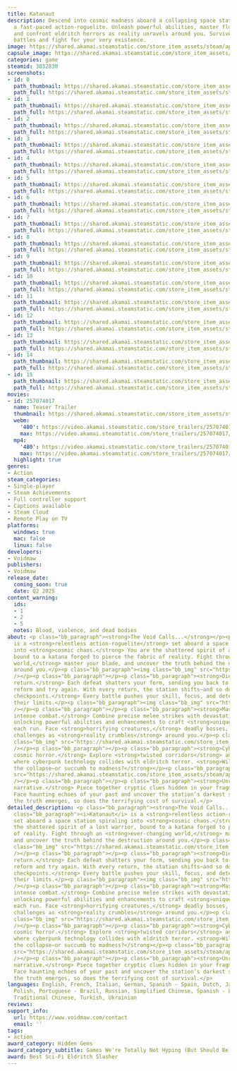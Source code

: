 ```yaml
---
title: Katanaut
description: Descend into cosmic madness aboard a collapsing space station in Katanaut,
  a fast-paced action-roguelite. Unleash powerful abilities, master fluid combat,
  and confront eldritch horrors as reality unravels around you. Survive relentless
  battles and fight for your very existence.
image: https://shared.akamai.steamstatic.com/store_item_assets/steam/apps/3032830/header.jpg?t=1732749145
capsule_image: https://shared.akamai.steamstatic.com/store_item_assets/steam/apps/3032830/b2302fc46adb1c4f5f86362e829881f269dad38a/capsule_231x87.jpg?t=1732749145
categories: game
steamid: 3032830
screenshots:
- id: 0
  path_thumbnail: https://shared.akamai.steamstatic.com/store_item_assets/steam/apps/3032830/ss_f61f2ee2219c7be29f6a484ab2b8bb5c443e3fe2.600x338.jpg?t=1732749145
  path_full: https://shared.akamai.steamstatic.com/store_item_assets/steam/apps/3032830/ss_f61f2ee2219c7be29f6a484ab2b8bb5c443e3fe2.1920x1080.jpg?t=1732749145
- id: 1
  path_thumbnail: https://shared.akamai.steamstatic.com/store_item_assets/steam/apps/3032830/ss_c1e7932c4416bd54dd15d8869ec05dc4a29b85ac.600x338.jpg?t=1732749145
  path_full: https://shared.akamai.steamstatic.com/store_item_assets/steam/apps/3032830/ss_c1e7932c4416bd54dd15d8869ec05dc4a29b85ac.1920x1080.jpg?t=1732749145
- id: 2
  path_thumbnail: https://shared.akamai.steamstatic.com/store_item_assets/steam/apps/3032830/ss_0317da1ead9b9926b82d2985f3dc21ec751d35d2.600x338.jpg?t=1732749145
  path_full: https://shared.akamai.steamstatic.com/store_item_assets/steam/apps/3032830/ss_0317da1ead9b9926b82d2985f3dc21ec751d35d2.1920x1080.jpg?t=1732749145
- id: 3
  path_thumbnail: https://shared.akamai.steamstatic.com/store_item_assets/steam/apps/3032830/ss_252fcd22a69541168cabef178ac3374cbda4e654.600x338.jpg?t=1732749145
  path_full: https://shared.akamai.steamstatic.com/store_item_assets/steam/apps/3032830/ss_252fcd22a69541168cabef178ac3374cbda4e654.1920x1080.jpg?t=1732749145
- id: 4
  path_thumbnail: https://shared.akamai.steamstatic.com/store_item_assets/steam/apps/3032830/ss_dcdb45738469182531ec4930b8fb620ecccdb1a4.600x338.jpg?t=1732749145
  path_full: https://shared.akamai.steamstatic.com/store_item_assets/steam/apps/3032830/ss_dcdb45738469182531ec4930b8fb620ecccdb1a4.1920x1080.jpg?t=1732749145
- id: 5
  path_thumbnail: https://shared.akamai.steamstatic.com/store_item_assets/steam/apps/3032830/ss_7b7034f52cbde8028b0a5450cd31567f475f78d8.600x338.jpg?t=1732749145
  path_full: https://shared.akamai.steamstatic.com/store_item_assets/steam/apps/3032830/ss_7b7034f52cbde8028b0a5450cd31567f475f78d8.1920x1080.jpg?t=1732749145
- id: 6
  path_thumbnail: https://shared.akamai.steamstatic.com/store_item_assets/steam/apps/3032830/ss_66c4c678d9623157509fb69ab09f4b1c6399ca2a.600x338.jpg?t=1732749145
  path_full: https://shared.akamai.steamstatic.com/store_item_assets/steam/apps/3032830/ss_66c4c678d9623157509fb69ab09f4b1c6399ca2a.1920x1080.jpg?t=1732749145
- id: 7
  path_thumbnail: https://shared.akamai.steamstatic.com/store_item_assets/steam/apps/3032830/ss_394b7692d512df9a42080490ecc06ff7a5fd84dd.600x338.jpg?t=1732749145
  path_full: https://shared.akamai.steamstatic.com/store_item_assets/steam/apps/3032830/ss_394b7692d512df9a42080490ecc06ff7a5fd84dd.1920x1080.jpg?t=1732749145
- id: 8
  path_thumbnail: https://shared.akamai.steamstatic.com/store_item_assets/steam/apps/3032830/ss_77f3add231f25dec982177d9750bcece69ecd811.600x338.jpg?t=1732749145
  path_full: https://shared.akamai.steamstatic.com/store_item_assets/steam/apps/3032830/ss_77f3add231f25dec982177d9750bcece69ecd811.1920x1080.jpg?t=1732749145
- id: 9
  path_thumbnail: https://shared.akamai.steamstatic.com/store_item_assets/steam/apps/3032830/ss_b21838b50ec5a6da550129f3405ffab56a717871.600x338.jpg?t=1732749145
  path_full: https://shared.akamai.steamstatic.com/store_item_assets/steam/apps/3032830/ss_b21838b50ec5a6da550129f3405ffab56a717871.1920x1080.jpg?t=1732749145
- id: 10
  path_thumbnail: https://shared.akamai.steamstatic.com/store_item_assets/steam/apps/3032830/ss_5a2cf4c6dd45001f85d2cae1a355d58c801a783f.600x338.jpg?t=1732749145
  path_full: https://shared.akamai.steamstatic.com/store_item_assets/steam/apps/3032830/ss_5a2cf4c6dd45001f85d2cae1a355d58c801a783f.1920x1080.jpg?t=1732749145
- id: 11
  path_thumbnail: https://shared.akamai.steamstatic.com/store_item_assets/steam/apps/3032830/ss_1fa1cadc77623affd023f8d87d3a8bdc9a2046b4.600x338.jpg?t=1732749145
  path_full: https://shared.akamai.steamstatic.com/store_item_assets/steam/apps/3032830/ss_1fa1cadc77623affd023f8d87d3a8bdc9a2046b4.1920x1080.jpg?t=1732749145
- id: 12
  path_thumbnail: https://shared.akamai.steamstatic.com/store_item_assets/steam/apps/3032830/ss_06d6ca78753bc4d8fa8daa7e4c51b5fe4dc48fb5.600x338.jpg?t=1732749145
  path_full: https://shared.akamai.steamstatic.com/store_item_assets/steam/apps/3032830/ss_06d6ca78753bc4d8fa8daa7e4c51b5fe4dc48fb5.1920x1080.jpg?t=1732749145
- id: 13
  path_thumbnail: https://shared.akamai.steamstatic.com/store_item_assets/steam/apps/3032830/ss_d2f81fc8bdd910e633f16de7b07a45fae3a884c6.600x338.jpg?t=1732749145
  path_full: https://shared.akamai.steamstatic.com/store_item_assets/steam/apps/3032830/ss_d2f81fc8bdd910e633f16de7b07a45fae3a884c6.1920x1080.jpg?t=1732749145
- id: 14
  path_thumbnail: https://shared.akamai.steamstatic.com/store_item_assets/steam/apps/3032830/ss_f5b11e2364901c2043c067bb8da0f9f1af6bbeac.600x338.jpg?t=1732749145
  path_full: https://shared.akamai.steamstatic.com/store_item_assets/steam/apps/3032830/ss_f5b11e2364901c2043c067bb8da0f9f1af6bbeac.1920x1080.jpg?t=1732749145
- id: 15
  path_thumbnail: https://shared.akamai.steamstatic.com/store_item_assets/steam/apps/3032830/ss_c7adf3b49ae22c1fc8c7294a03aa03e2f9587165.600x338.jpg?t=1732749145
  path_full: https://shared.akamai.steamstatic.com/store_item_assets/steam/apps/3032830/ss_c7adf3b49ae22c1fc8c7294a03aa03e2f9587165.1920x1080.jpg?t=1732749145
movies:
- id: 257074017
  name: Teaser Trailer
  thumbnail: https://shared.akamai.steamstatic.com/store_item_assets/steam/apps/257074017/a868ecf8aeffe7e4c667c6155f13fd56d64dda8a/movie_600x337.jpg?t=1732211574
  webm:
    '480': https://video.akamai.steamstatic.com/store_trailers/257074017/movie480_vp9.webm?t=1732211574
    max: https://video.akamai.steamstatic.com/store_trailers/257074017/movie_max_vp9.webm?t=1732211574
  mp4:
    '480': https://video.akamai.steamstatic.com/store_trailers/257074017/movie480.mp4?t=1732211574
    max: https://video.akamai.steamstatic.com/store_trailers/257074017/movie_max.mp4?t=1732211574
  highlight: true
genres:
- Action
steam_categories:
- Single-player
- Steam Achievements
- Full controller support
- Captions available
- Steam Cloud
- Remote Play on TV
platforms:
  windows: true
  mac: false
  linux: false
developers:
- Voidmaw
publishers:
- Voidmaw
release_date:
  coming_soon: true
  date: Q2 2025
content_warning:
  ids:
  - 1
  - 2
  - 5
  notes: Blood, violence, and dead bodies
about: <p class="bb_paragraph"><strong>The Void Calls...</strong></p><p class="bb_paragraph"><i>Katanaut</i>
  is a <strong>relentless action-roguelite</strong> set aboard a space station spiraling
  into <strong>cosmic chaos.</strong> You are the shattered spirit of a lost warrior,
  bound to a katana forged to pierce the fabric of reality. Fight through an <strong>ever-changing
  world,</strong> master your blade, and uncover the truth behind the destruction
  around you.</p><p class="bb_paragraph"><img class="bb_img" src="https://shared.akamai.steamstatic.com/store_item_assets/steam/apps/3032830/extras/gif2.gif?t=1732749145"
  /></p><p class="bb_paragraph"></p><p class="bb_paragraph"><strong>Die, adapt, and
  return.</strong> Each defeat shatters your form, sending you back to the void to
  reform and try again. With every return, the station shifts—and so do you. <strong>No
  checkpoints.</strong> Every battle pushes your skill, focus, and determination to
  their limits.</p><p class="bb_paragraph"><img class="bb_img" src="https://shared.akamai.steamstatic.com/store_item_assets/steam/apps/3032830/extras/gif1.gif?t=1732749145"
  /></p><p class="bb_paragraph"></p><p class="bb_paragraph"><strong>Master fast and
  intense combat.</strong> Combine precise melee strikes with devastating ranged attacks,
  unlocking powerful abilities and enhancements to craft <strong>unique builds</strong>
  each run. Face <strong>horrifying creatures,</strong> deadly bosses, and escalating
  challenges as <strong>reality crumbles</strong> around you.</p><p class="bb_paragraph"><img
  class="bb_img" src="https://shared.akamai.steamstatic.com/store_item_assets/steam/apps/3032830/extras/gif4.gif?t=1732749145"
  /></p><p class="bb_paragraph"></p><p class="bb_paragraph"><strong>Cyberpunk meets
  cosmic horror.</strong> Explore <strong>twisted corridors</strong> and eerie environments
  where cyberpunk technology collides with eldritch terror. <strong>Will you survive
  the collapse—or succumb to madness?</strong></p><p class="bb_paragraph"><img class="bb_img"
  src="https://shared.akamai.steamstatic.com/store_item_assets/steam/apps/3032830/extras/gif3.gif?t=1732749145"
  /></p><p class="bb_paragraph"></p><p class="bb_paragraph"><strong>Unravel a fractured
  narrative.</strong> Piece together cryptic clues hidden in your fragmented memories.
  Face haunting echoes of your past and uncover the station’s darkest secrets. As
  the truth emerges, so does the terrifying cost of survival.</p>
detailed_description: <p class="bb_paragraph"><strong>The Void Calls...</strong></p><p
  class="bb_paragraph"><i>Katanaut</i> is a <strong>relentless action-roguelite</strong>
  set aboard a space station spiraling into <strong>cosmic chaos.</strong> You are
  the shattered spirit of a lost warrior, bound to a katana forged to pierce the fabric
  of reality. Fight through an <strong>ever-changing world,</strong> master your blade,
  and uncover the truth behind the destruction around you.</p><p class="bb_paragraph"><img
  class="bb_img" src="https://shared.akamai.steamstatic.com/store_item_assets/steam/apps/3032830/extras/gif2.gif?t=1732749145"
  /></p><p class="bb_paragraph"></p><p class="bb_paragraph"><strong>Die, adapt, and
  return.</strong> Each defeat shatters your form, sending you back to the void to
  reform and try again. With every return, the station shifts—and so do you. <strong>No
  checkpoints.</strong> Every battle pushes your skill, focus, and determination to
  their limits.</p><p class="bb_paragraph"><img class="bb_img" src="https://shared.akamai.steamstatic.com/store_item_assets/steam/apps/3032830/extras/gif1.gif?t=1732749145"
  /></p><p class="bb_paragraph"></p><p class="bb_paragraph"><strong>Master fast and
  intense combat.</strong> Combine precise melee strikes with devastating ranged attacks,
  unlocking powerful abilities and enhancements to craft <strong>unique builds</strong>
  each run. Face <strong>horrifying creatures,</strong> deadly bosses, and escalating
  challenges as <strong>reality crumbles</strong> around you.</p><p class="bb_paragraph"><img
  class="bb_img" src="https://shared.akamai.steamstatic.com/store_item_assets/steam/apps/3032830/extras/gif4.gif?t=1732749145"
  /></p><p class="bb_paragraph"></p><p class="bb_paragraph"><strong>Cyberpunk meets
  cosmic horror.</strong> Explore <strong>twisted corridors</strong> and eerie environments
  where cyberpunk technology collides with eldritch terror. <strong>Will you survive
  the collapse—or succumb to madness?</strong></p><p class="bb_paragraph"><img class="bb_img"
  src="https://shared.akamai.steamstatic.com/store_item_assets/steam/apps/3032830/extras/gif3.gif?t=1732749145"
  /></p><p class="bb_paragraph"></p><p class="bb_paragraph"><strong>Unravel a fractured
  narrative.</strong> Piece together cryptic clues hidden in your fragmented memories.
  Face haunting echoes of your past and uncover the station’s darkest secrets. As
  the truth emerges, so does the terrifying cost of survival.</p>
languages: English, French, Italian, German, Spanish - Spain, Dutch, Japanese, Korean,
  Polish, Portuguese - Brazil, Russian, Simplified Chinese, Spanish - Latin America,
  Traditional Chinese, Turkish, Ukrainian
reviews:
support_info:
  url: https://www.voidmaw.com/contact
  email: ''
tags:
- action
award_category: Hidden Gems
award_category_subtitle: Games We're Totally Not Hyping (But Should Be)
award: Best Sci-Fi Eldritch Slasher
---
```


